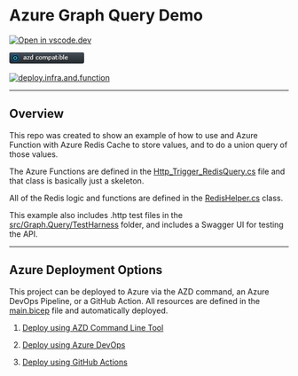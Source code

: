 # Azure Graph Query Demo

[![Open in vscode.dev](https://img.shields.io/badge/Open%20in-vscode.dev-blue)][1]

[1]: https://vscode.dev/github/lluppesms/graph.query.demo/

![azd Compatible](./Docs/images/AZD_Compatible.png)

[![deploy.infra.and.function](https://github.com/lluppesms/graph.query.demo/actions/workflows/deploy-infra-function.yml/badge.svg)](https://github.com/lluppesms/graph.query.demo/actions/workflows/deploy-infra-function.yml)

---

## Overview

This repo was created to show an example of how to use and Azure Function with Azure Redis Cache to store values, and to do a union query of those values.

The Azure Functions are defined in the [Http_Trigger_RedisQuery.cs](./src/Graph.Query/Http_Trigger_RedisQuery.cs) file and that class is basically just a skeleton.

All of the Redis logic and functions are defined in the [RedisHelper.cs](./src/Graph.Query/DataRepository/RedisHelper.cs) class.

This example also includes .http test files in the [src/Graph.Query/TestHarness](./src/Graph.Query/TestHarness) folder, and includes a Swagger UI for testing the API.

---

## Azure Deployment Options

This project can be deployed to Azure via the AZD command, an Azure DevOps Pipeline, or a GitHub Action.  All resources are defined in the [main.bicep](./infra/Bicep/main.bicep) file and automatically deployed.

1. [Deploy using AZD Command Line Tool](./Docs/AzdDeploy.md)

2. [Deploy using Azure DevOps](./Docs/AzureDevOps.md)

3. [Deploy using GitHub Actions](./Docs/GitHubActions.md)

<!-- ---

## Running the Application

[How to run the application](./Docs/RunApplication.md) -->
